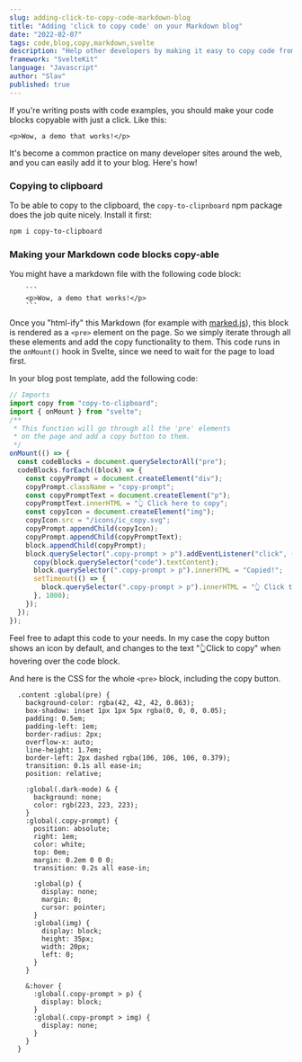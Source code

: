 ```yaml
---
slug: adding-click-to-copy-code-markdown-blog
title: "Adding 'click to copy code' on your Markdown blog"
date: "2022-02-07"
tags: code,blog,copy,markdown,svelte
description: "Help other developers by making it easy to copy code from your site."
framework: "SvelteKit"
language: "Javascript"
author: "Slav"
published: true
---
```


If you're writing posts with code examples, you should make your code blocks copyable with just a click. Like this:

```
<p>Wow, a demo that works!</p>
```

It's become a common practice on many developer sites around the web, and you can easily add it to your blog. Here's how!

### Copying to clipboard
To be able to copy to the clipboard, the `copy-to-clipnboard` npm package does the job quite nicely. Install it first:
```txt
npm i copy-to-clipboard
```

### Making your Markdown code blocks copy-able

You might have a markdown file with the following code block:

````
    ```
    <p>Wow, a demo that works!</p>
    ```
````

Once you "html-ify" this Markdown (for example with [marked.js](https://github.com/markedjs/marked)), this block is rendered as a `<pre>` element on the page. So we simply iterate through all these elements and add the copy functionality to them. This code runs in the `onMount()` hook in Svelte, since we need to wait for the page to load first.


In your blog post template, add the following code:
```js
// Imports
import copy from "copy-to-clipboard";
import { onMount } from "svelte";
/**
 * This function will go through all the 'pre' elements
 * on the page and add a copy button to them.
 */
onMount(() => {
  const codeBlocks = document.querySelectorAll("pre");
  codeBlocks.forEach((block) => {
    const copyPrompt = document.createElement("div");
    copyPrompt.className = "copy-prompt";
    const copyPromptText = document.createElement("p");
    copyPromptText.innerHTML = "👆 Click here to copy";
    const copyIcon = document.createElement("img");
    copyIcon.src = "/icons/ic_copy.svg";
    copyPrompt.appendChild(copyIcon);
    copyPrompt.appendChild(copyPromptText);
    block.appendChild(copyPrompt);
    block.querySelector(".copy-prompt > p").addEventListener("click", (evt) => {
      copy(block.querySelector("code").textContent);
      block.querySelector(".copy-prompt > p").innerHTML = "Copied!";
      setTimeout(() => {
        block.querySelector(".copy-prompt > p").innerHTML = "👆 Click to copy";
      }, 1000);
    });
  });
});
```

Feel free to adapt this code to your needs. In my case the copy button shows an icon by default, and changes to the text "👆Click to copy" when hovering over the code block.

And here is the CSS for the whole `<pre>` block, including the copy button.

```
  .content :global(pre) {
    background-color: rgba(42, 42, 42, 0.863);
    box-shadow: inset 1px 1px 5px rgba(0, 0, 0, 0.05);
    padding: 0.5em;
    padding-left: 1em;
    border-radius: 2px;
    overflow-x: auto;
    line-height: 1.7em;
    border-left: 2px dashed rgba(106, 106, 106, 0.379);
    transition: 0.1s all ease-in;
    position: relative;

    :global(.dark-mode) & {
      background: none;
      color: rgb(223, 223, 223);
    }
    :global(.copy-prompt) {
      position: absolute;
      right: 1em;
      color: white;
      top: 0em;
      margin: 0.2em 0 0 0;
      transition: 0.2s all ease-in;

      :global(p) {
        display: none;
        margin: 0;
        cursor: pointer;
      }
      :global(img) {
        display: block;
        height: 35px;
        width: 20px;
        left: 0;
      }
    }

    &:hover {
      :global(.copy-prompt > p) {
        display: block;
      }
      :global(.copy-prompt > img) {
        display: none;
      }
    }
  }

```
